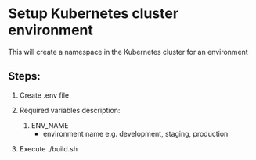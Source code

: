 # Setup Kubernetes cluster environment

This will create a namespace in the Kubernetes cluster for an environment

## Steps:

1. Create .env file

2. Required variables description:

    1. ENV_NAME
        - environment name e.g. development, staging, production

3. Execute ./build.sh

